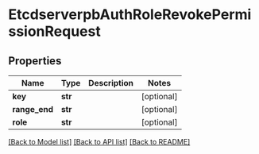 # EtcdserverpbAuthRoleRevokePermissionRequest

## Properties
Name | Type | Description | Notes
------------ | ------------- | ------------- | -------------
**key** | **str** |  | [optional] 
**range_end** | **str** |  | [optional] 
**role** | **str** |  | [optional] 

[[Back to Model list]](../README.md#documentation-for-models) [[Back to API list]](../README.md#documentation-for-api-endpoints) [[Back to README]](../README.md)


